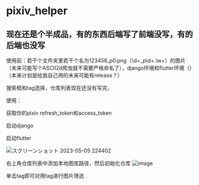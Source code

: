 # pixiv_helper

## 现在还是个半成品，有的东西后端写了前端没写，有的后端也没写

使用前：若干个文件夹里若干个名为123456_p0.png（\d+_p\d+\.\w+）的图片（未来可能写个ASCII2d爬虫就不需要严格命名了），django环境和flutter环境（）（本来计划是给我自己用的未来可能有release？）

搜索框和tag选择，仓库列表现在还没有写完，

使用：

获取你的pixiv refresh_token和access_token

启动django

启动flutter

![スクリーンショット 2023-05-05 224402](https://user-images.githubusercontent.com/90540469/236491567-3e123749-1cda-48ca-838f-a5d42d28cbff.png)


右上角仓库列表中添加本地图库路径，然后初始化仓库
![image](https://user-images.githubusercontent.com/90540469/236490607-5bbec482-1f80-4ee9-86b1-de197167b045.png)

单击tag即可对用tag进行图片筛选
